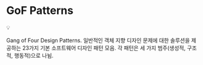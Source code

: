 # GoF Patterns

<aside>
💡

Gang of Four Design Patterns.
일반적인 객체 지향 디자인 문제에 대한 솔루션을 제공하는 23가지 기본 소프트웨어 디자인 패턴 모음.
각 패턴은 세 가지 범주(생성적, 구조적, 행동적)으로 나뉨.

</aside>